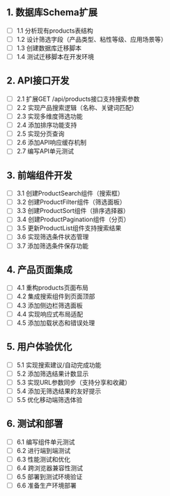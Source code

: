 ## 1. 数据库Schema扩展
- [ ] 1.1 分析现有products表结构
- [ ] 1.2 设计筛选字段（产品类型、粘性等级、应用场景等）
- [ ] 1.3 创建数据库迁移脚本
- [ ] 1.4 测试迁移脚本在开发环境

## 2. API接口开发
- [ ] 2.1 扩展GET /api/products接口支持搜索参数
- [ ] 2.2 实现产品搜索逻辑（名称、关键词匹配）
- [ ] 2.3 实现多维度筛选功能
- [ ] 2.4 添加排序功能支持
- [ ] 2.5 实现分页查询
- [ ] 2.6 添加API响应缓存机制
- [ ] 2.7 编写API单元测试

## 3. 前端组件开发
- [ ] 3.1 创建ProductSearch组件（搜索框）
- [ ] 3.2 创建ProductFilter组件（筛选面板）
- [ ] 3.3 创建ProductSort组件（排序选择器）
- [ ] 3.4 创建ProductPagination组件（分页）
- [ ] 3.5 更新ProductList组件支持搜索结果
- [ ] 3.6 实现筛选条件状态管理
- [ ] 3.7 添加筛选条件保存功能

## 4. 产品页面集成
- [ ] 4.1 重构products页面布局
- [ ] 4.2 集成搜索组件到页面顶部
- [ ] 4.3 添加侧边栏筛选面板
- [ ] 4.4 实现响应式布局适配
- [ ] 4.5 添加加载状态和错误处理

## 5. 用户体验优化
- [ ] 5.1 实现搜索建议/自动完成功能
- [ ] 5.2 添加筛选结果计数显示
- [ ] 5.3 实现URL参数同步（支持分享和收藏）
- [ ] 5.4 添加无筛选结果的友好提示
- [ ] 5.5 优化移动端筛选体验

## 6. 测试和部署
- [ ] 6.1 编写组件单元测试
- [ ] 6.2 进行端到端测试
- [ ] 6.3 性能测试和优化
- [ ] 6.4 跨浏览器兼容性测试
- [ ] 6.5 部署到测试环境验证
- [ ] 6.6 准备生产环境部署